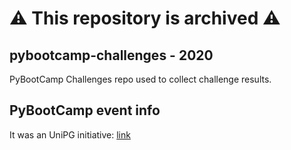 # ⚠️ This repository is archived ⚠️

## pybootcamp-challenges - 2020

PyBootCamp Challenges repo used to collect challenge results.

## PyBootCamp event info

It was an UniPG initiative: [link](https://www.bacheca.unipg.it/vita-accademica/2856-oltre-220-iscritti-al-pybootcamp-alla-scoperta-di-python-il-linguaggio-dell-intelligenza-artificiale)
